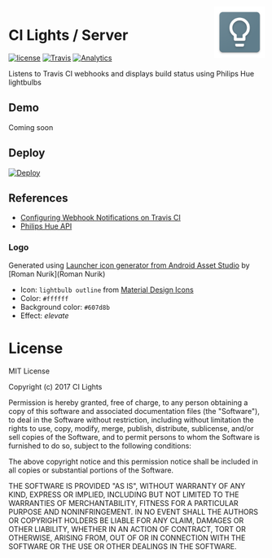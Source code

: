 <img align="right" width="100" height="100" src="/public/ci-lights-logo.png">

# CI Lights / Server

[![license](https://img.shields.io/github/license/ci-lights/server.svg)](#license)
[![Travis](https://img.shields.io/travis/ci-lights/server.svg)](https://travis-ci.org/ci-lights/server)
[![Analytics](https://ga-beacon.appspot.com/UA-107562230-1/ci-lights/server)](https://github.com/igrigorik/ga-beacon)

Listens to Travis CI webhooks and displays build status using Philips Hue lightbulbs

## Demo

Coming soon

## Deploy

[![Deploy](https://www.herokucdn.com/deploy/button.svg)](https://heroku.com/deploy?template=https://github.com/ci-lights/server)

## References

* [Configuring Webhook Notifications on Travis CI](https://docs.travis-ci.com/user/notifications/#Configuring-webhook-notifications)
* [Philips Hue API](https://www.developers.meethue.com)

### Logo

Generated using [Launcher icon generator from Android Asset Studio](https://github.com/romannurik/AndroidAssetStudio) by [Roman Nurik](Roman Nurik)
 
* Icon: `lightbulb outline` from [Material Design Icons](https://material.io/icons/#ic_lightbulb_outline)
* Color: `#ffffff`
* Background color: `#607d8b`
* Effect: _elevate_

# License

MIT License

Copyright (c) 2017 CI Lights

Permission is hereby granted, free of charge, to any person obtaining a copy
of this software and associated documentation files (the "Software"), to deal
in the Software without restriction, including without limitation the rights
to use, copy, modify, merge, publish, distribute, sublicense, and/or sell
copies of the Software, and to permit persons to whom the Software is
furnished to do so, subject to the following conditions:

The above copyright notice and this permission notice shall be included in all
copies or substantial portions of the Software.

THE SOFTWARE IS PROVIDED "AS IS", WITHOUT WARRANTY OF ANY KIND, EXPRESS OR
IMPLIED, INCLUDING BUT NOT LIMITED TO THE WARRANTIES OF MERCHANTABILITY,
FITNESS FOR A PARTICULAR PURPOSE AND NONINFRINGEMENT. IN NO EVENT SHALL THE
AUTHORS OR COPYRIGHT HOLDERS BE LIABLE FOR ANY CLAIM, DAMAGES OR OTHER
LIABILITY, WHETHER IN AN ACTION OF CONTRACT, TORT OR OTHERWISE, ARISING FROM,
OUT OF OR IN CONNECTION WITH THE SOFTWARE OR THE USE OR OTHER DEALINGS IN THE
SOFTWARE.

